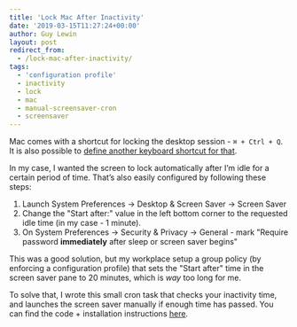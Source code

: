 ```yaml
---
title: 'Lock Mac After Inactivity'
date: '2019-03-15T11:27:24+00:00'
author: Guy Lewin
layout: post
redirect_from:
  - /lock-mac-after-inactivity/
tags:
  - 'configuration profile'
  - inactivity
  - lock
  - mac
  - manual-screensaver-cron
  - screensaver
---
```


Mac comes with a shortcut for locking the desktop session - `⌘ + Ctrl + Q`. It is also possible to [define another keyboard shortcut for that](https://maclovin.org/blog-native/2017/high-sierra-set-a-global-shortcut-to-lock-screen).

In my case, I wanted the screen to lock automatically after I’m idle for a certain period of time. That’s also easily configured by following these steps:

1. Launch System Preferences -&gt; Desktop &amp; Screen Saver -&gt; Screen Saver
2. Change the "Start after:" value in the left bottom corner to the requested idle time (in my case - 1 minute).
3. On System Preferences -&gt; Security &amp; Privacy -&gt; General - mark "Require password **immediately** after sleep or screen saver begins"

This was a good solution, but my workplace setup a group policy (by enforcing a configuration profile) that sets the "Start after" time in the screen saver pane to 20 minutes, which is *way* too long for me.

To solve that, I wrote this small cron task that checks your inactivity time, and launches the screen saver manually if enough time has passed. You can find the code + installation instructions [here](https://github.com/GuyLewin/manual-screensaver-cron).